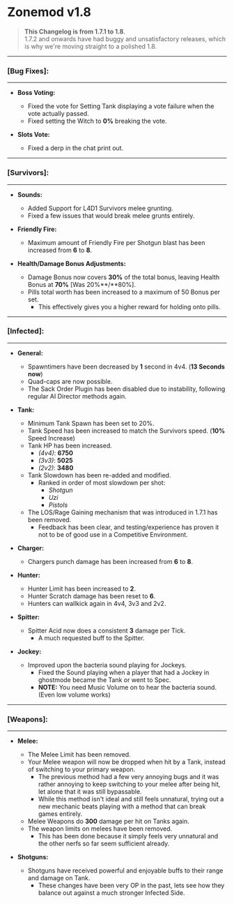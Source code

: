 # **Zonemod v1.8**
> **This Changelog is from 1.7.1 to 1.8**.  
> 1.7.2 and onwards have had buggy and unsatisfactory releases, which is why we're moving straight to a polished 1.8.

---

### **[Bug Fixes]:**

---

* **Boss Voting:**
  * Fixed the vote for Setting Tank displaying a vote failure when the vote actually passed.
  * Fixed setting the Witch to **0%** breaking the vote.

* **Slots Vote:**
  * Fixed a derp in the chat print out.
  
---

### **[Survivors]:**

---

* **Sounds:**
  * Added Support for L4D1 Survivors melee grunting.
  * Fixed a few issues that would break melee grunts entirely.
  
* **Friendly Fire:**
  * Maximum amount of Friendly Fire per Shotgun blast has been increased from **6** to **8**.

* **Health/Damage Bonus Adjustments:**
  * Damage Bonus now covers **30%** of the total bonus, leaving Health Bonus at **70%** [Was 20%**/**80%].
  * Pills total worth has been increased to a maximum of 50 Bonus per set.
    * This effectively gives you a higher reward for holding onto pills.

---

### **[Infected]:**

---

* **General:**
  * Spawntimers have been decreased by **1** second in 4v4. (**13 Seconds now**)
  * Quad-caps are now possible.
  * The Sack Order Plugin has been disabled due to instability, following regular AI Director methods again.

* **Tank:**
  * Minimum Tank Spawn has been set to 20%. 
  * Tank Speed has been increased to match the Survivors speed. (**10%** Speed Increase)
  * Tank HP has been increased.
    * *(4v4)*: **6750**
    * *(3v3)*: **5025**
    * *(2v2)*: **3480**
  * Tank Slowdown has been re-added and modified.
    * Ranked in order of most slowdown per shot:
      * *Shotgun*
      * *Uzi*
      * *Pistols*
  * The LOS/Rage Gaining mechanism that was introduced in 1.7.1 has been removed.
    * Feedback has been clear, and testing/experience has proven it not to be of good use in a Competitive Environment.

* **Charger:**
  * Chargers punch damage has been increased from **6** to **8**.
 
* **Hunter:**
  * Hunter Limit has been increased to **2**. 
  * Hunter Scratch damage has been reset to **6**. 
  * Hunters can wallkick again in 4v4, 3v3 and 2v2.
 
* **Spitter:**
  * Spitter Acid now does a consistent **3** damage per Tick.
    * A much requested buff to the Spitter.

* **Jockey:**
  * Improved upon the bacteria sound playing for Jockeys.
    * Fixed the Sound playing when a player that had a Jockey in ghostmode became the Tank or went to Spec.
    * **NOTE:** You need Music Volume on to hear the bacteria sound. (Even low volume works)

---

### **[Weapons]:**

---

* **Melee:**
  * The Melee Limit has been removed.
  * Your Melee weapon will now be dropped when hit by a Tank, instead of switching to your primary weapon.
    * The previous method had a few very annoying bugs and it was rather annoying to keep switching to your melee after being hit, let alone that it was still bypassable.
    * While this method isn't ideal and still feels unnatural, trying out a new mechanic beats playing with a method that can break games entirely.
  * Melee Weapons do **300** damage per hit on Tanks again.
  * The weapon limits on melees have been removed.
    * This has been done because it simply feels very unnatural and the other nerfs so far seem sufficient already.

* **Shotguns:**
  * Shotguns have received powerful and enjoyable buffs to their range and damage on Tank.
    * These changes have been very OP in the past, lets see how they balance out against a much stronger Infected Side. 